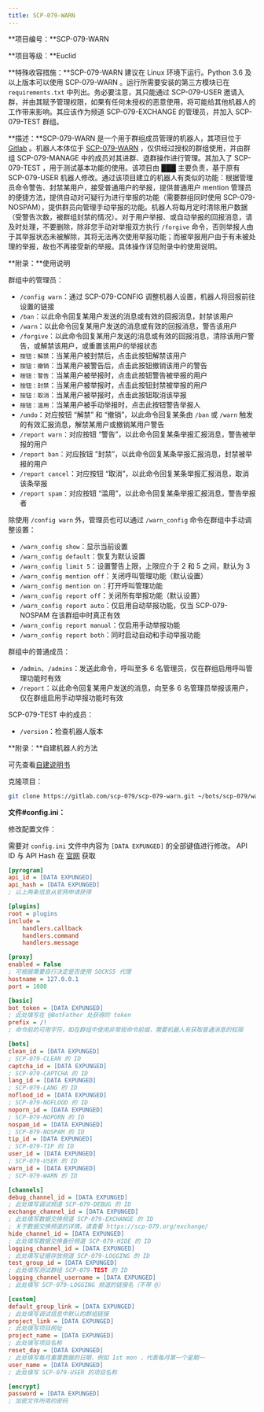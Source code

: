 ```yaml
---
title: SCP-079-WARN
---
```


<link rel="stylesheet" href="/css/chinese.css">

**项目编号：**SCP-079-WARN

**项目等级：**Euclid

**特殊收容措施：**SCP-079-WARN 建议在 Linux 环境下运行。Python 3.6 及以上版本可以使用 SCP-079-WARN 。运行所需要安装的第三方模块已在 `requirements.txt` 中列出。务必要注意，其只能通过 SCP-079-USER 邀请入群，并由其赋予管理权限，如果有任何未授权的恶意使用，将可能给其他机器人的工作带来影响。其应该作为频道 SCP-079-EXCHANGE 的管理员，并加入 SCP-079-TEST 群组。

**描述：**SCP-079-WARN 是一个用于群组成员管理的机器人，其项目位于 <a href="https://gitlab.com/scp-079/scp-079-warn" target="_blank">Gitlab</a> 。机器人本体位于 <a href="https://t.me/SCP_079_WARN_BOT" class="079" target="_blank">SCP-079-WARN</a> ，仅供经过授权的群组使用，并由群组 SCP-079-MANAGE 中的成员对其进群、退群操作进行管理。其加入了 SCP-079-TEST ，用于测试基本功能的使用。该项目由 ███ 主要负责，基于原有 SCP-079-USER 机器人修改。通过该项目建立的机器人有类似的功能：根据管理员命令警告、封禁某用户，接受普通用户的举报，提供普通用户 mention 管理员的便捷方法，提供自动对可疑行为进行举报的功能（需要群组同时使用 SCP-079-NOSPAM），提供群员向管理手动举报的功能。机器人将每月定时清除用户数据（受警告次数，被群组封禁的情况）。对于用户举报、或自动举报的回报消息，请及时处理，不要删除，除非您手动对举报双方执行 `/forgive` 命令，否则举报人由于其举报状态未被解除，其将无法再次使用举报功能；而被举报用户由于有未被处理的举报，故也不再接受新的举报。具体操作详见附录中的使用说明。

**附录：**使用说明

群组中的管理员：

- `/config warn`：通过 SCP-079-CONFIG 调整机器人设置，机器人将回报前往设置的链接
- `/ban`：以此命令回复某用户发送的消息或有效的回报消息，封禁该用户
- `/warn`：以此命令回复某用户发送的消息或有效的回报消息，警告该用户
- `/forgive`：以此命令回复某用户发送的消息或有效的回报消息，清除该用户警告，或解禁该用户，或重置该用户的举报状态
- `按钮：解禁`：当某用户被封禁后，点击此按钮解禁该用户
- `按钮：撤销`：当某用户被警告后，点击此按钮撤销该用户的警告
- `按钮：警告`：当某用户被举报时，点击此按钮警告被举报的用户
- `按钮：封禁`：当某用户被举报时，点击此按钮封禁被举报的用户
- `按钮：取消`：当某用户被举报时，点击此按钮取消该举报
- `按钮：滥用`：当某用户被手动举报时，点击此按钮警告举报人
- `/undo`：对应按钮 “解禁” 和 “撤销”，以此命令回复某条由 `/ban` 或 `/warn` 触发的有效汇报消息，解禁某用户或撤销某用户警告
- `/report warn`：对应按钮 “警告”，以此命令回复某条举报汇报消息，警告被举报的用户
- `/report ban`：对应按钮 “封禁”，以此命令回复某条举报汇报消息，封禁被举报的用户
- `/report cancel`：对应按钮 “取消”，以此命令回复某条举报汇报消息，取消该条举报
- `/report spam`：对应按钮 “滥用”，以此命令回复某条举报汇报消息，警告举报者

除使用 `/config warn` 外，管理员也可以通过 `/warn_config` 命令在群组中手动调整设置：

- `/warn_config show`：显示当前设置
- `/warn_config default`：恢复为默认设置
- `/warn_config limit 5`：设置警告上限，上限应介于 2 和 5 之间，默认为 3
- `/warn_config mention off`：关闭呼叫管理功能（默认设置） 
- `/warn_config mention on`：打开呼叫管理功能
- `/warn_config report off`：关闭所有举报功能（默认设置）
- `/warn_config report auto`：仅启用自动举报功能，仅当 SCP-079-NOSPAM 在该群组中时真正有效
- `/warn_config report manual`：仅启用手动举报功能
- `/warn_config report both`：同时启动自动和手动举报功能

群组中的普通成员：

- `/admin`、`/admins`：发送此命令，呼叫至多 6 名管理员，仅在群组启用呼叫管理功能时有效
- `/report`：以此命令回复某用户发送的消息，向至多 6 名管理员举报该用户，仅在群组启用手动举报功能时有效

SCP-079-TEST 中的成员：

- `/version`：检查机器人版本

**附录：**自建机器人的方法

可先查看<a href="/how/">自建说明书</a>

克隆项目：

```bash
git clone https://gitlab.com/scp-079/scp-079-warn.git ~/bots/scp-079/warn
```

**文件#config.ini：**

修改配置文件：

需要对 `config.ini` 文件中内容为 `[DATA EXPUNGED]` 的全部键值进行修改。 API ID 与 API Hash 在 <a href="https://my.telegram.org" target="_blank">官网</a> 获取

```ini
[pyrogram]
api_id = [DATA EXPUNGED]
api_hash = [DATA EXPUNGED]
; 以上两条信息从官网申请获得

[plugins]
root = plugins
include =
    handlers.callback
    handlers.command
    handlers.message

[proxy]
enabled = False
; 可根据需要自行决定是否使用 SOCKS5 代理
hostname = 127.0.0.1
port = 1080

[basic]
bot_token = [DATA EXPUNGED]
; 此处填写在 @BotFather 处获得的 token
prefix = /!
; 命令前的可用字符，如在群组中使用非常规命令前缀，需要机器人有获取普通消息的权限

[bots]
clean_id = [DATA EXPUNGED]
; SCP-079-CLEAN 的 ID
captcha_id = [DATA EXPUNGED]
; SCP-079-CAPTCHA 的 ID
lang_id = [DATA EXPUNGED]
; SCP-079-LANG 的 ID
noflood_id = [DATA EXPUNGED]
; SCP-079-NOFLOOD 的 ID
noporn_id = [DATA EXPUNGED]
; SCP-079-NOPORN 的 ID
nospam_id = [DATA EXPUNGED]
; SCP-079-NOSPAM 的 ID
tip_id = [DATA EXPUNGED]
; SCP-079-TIP 的 ID
user_id = [DATA EXPUNGED]
; SCP-079-USER 的 ID
warn_id = [DATA EXPUNGED]
; SCP-079-WARN 的 ID

[channels]
debug_channel_id = [DATA EXPUNGED]
; 此处填写调试频道 SCP-079-DEBUG 的 ID
exchange_channel_id = [DATA EXPUNGED]
; 此处填写数据交换频道 SCP-079-EXCHANGE 的 ID
; 关于数据交换频道的详情，请查看 https://scp-079.org/exchange/
hide_channel_id = [DATA EXPUNGED]
; 此处填写数据交换备份频道 SCP-079-HIDE 的 ID
logging_channel_id = [DATA EXPUNGED]
; 此处填写证据存放频道 SCP-079-LOGGING 的 ID
test_group_id = [DATA EXPUNGED]
; 此处填写测试群组 SCP-079-TEST 的 ID
logging_channel_username = [DATA EXPUNGED]
; 此处填写 SCP-079-LOGGING 频道的链接名（不带 @）

[custom]
default_group_link = [DATA EXPUNGED]
; 此处填写调试信息中默认的群组链接
project_link = [DATA EXPUNGED]
; 此处填写项目网址
project_name = [DATA EXPUNGED]
; 此处填写项目名称
reset_day = [DATA EXPUNGED]
; 此处填写每月重置数据的日期，例如 1st mon ，代表每月第一个星期一
user_name = [DATA EXPUNGED]
; 此处填写 SCP-079-USER 的项目名称

[encrypt]
password = [DATA EXPUNGED]
; 加密文件所用的密码
```

<audio src="/audio/door/dooropenpage.ogg" autoplay></audio>
<audio id="dooropen079" src="/audio/door/dooropen079.ogg"/>

